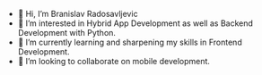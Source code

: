 - 👋 Hi, I’m Branislav Radosavljevic
- 👀 I’m interested in Hybrid App Development as well as Backend Development with Python.
- 🌱 I’m currently learning and sharpening my skills in Frontend Development.
- 💞️ I’m looking to collaborate on mobile development.

